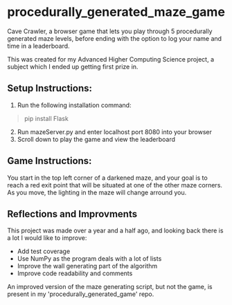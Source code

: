# procedurally_generated_maze_game

Cave Crawler, a browser game that lets you play through 5 procedurally generated maze levels, before ending with the option to log
your name and time in a leaderboard.

This was created for my Advanced Higher Computing Science project, a subject which I ended up getting first prize in.


## Setup Instructions:

1. Run the following installation command:
> pip install Flask

2. Run mazeServer.py and enter localhost port 8080 into your browser
3. Scroll down to play the game and view the leaderboard


## Game Instructions:

You start in the top left corner of a darkened maze, and your goal is to reach a red exit point that will be situated at one of the other
maze corners. As you move, the lighting in the maze will change arround you.


## Reflections and Improvments

This project was made over a year and a half ago, and looking back there is a lot I would like to improve:

- Add test coverage
- Use NumPy as the program deals with a lot of lists
- Improve the wall generating part of the algorithm
- Improve code readability and comments

An improved version of the maze generating script, but not the game, is present in my 'procedurally_generated_game' repo.

